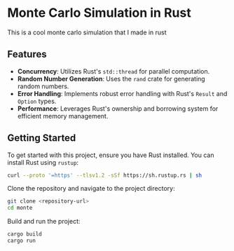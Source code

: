 # Monte Carlo Simulation in Rust

This is a cool monte carlo simulation that I made in rust

## Features

- **Concurrency**: Utilizes Rust's `std::thread` for parallel computation.
- **Random Number Generation**: Uses the `rand` crate for generating random numbers.
- **Error Handling**: Implements robust error handling with Rust's `Result` and `Option` types.
- **Performance**: Leverages Rust's ownership and borrowing system for efficient memory management.

## Getting Started

To get started with this project, ensure you have Rust installed. You can install Rust using `rustup`:

```sh
curl --proto '=https' --tlsv1.2 -sSf https://sh.rustup.rs | sh
```

Clone the repository and navigate to the project directory:

```sh
git clone <repository-url>
cd monte
```

Build and run the project:

```sh
cargo build
cargo run
```
